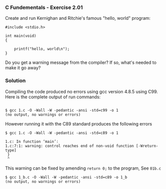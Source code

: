 ### C Fundementals - Exercise 2.01

Create and run Kernighan and Ritchie's famous "hello, world" program:

```
#include <stdio.h>

int main(void)
{
	
	printf("hello, world\n");
}
```

Do you get a warning message from the compiler? If so, what's needed to make it go away?

### Solution

Compiling the code produced no errors using gcc version 4.8.5 using C99. Here is the complete output of run commands:

```

$ gcc 1.c -O -Wall -W -pedantic -ansi -std=c99 -o 1 
(no output, no warnings or errors)
```

However running it with the C89 standard produces the following errors

```
$ gcc 1.c -O -Wall -W -pedantic -ansi -std=c89 -o 1

1.c: In function ‘main’:
1.c:7:1: warning: control reaches end of non-void function [-Wreturn-type]
 }
 ^
```

This warning can be fixed by amending `return 0;` to the program, See `01b.c`

```
$ gcc 1_b.c -O -Wall -W -pedantic -ansi -std=c89 -o 1_b
(no output, no warnings or errors)
```
